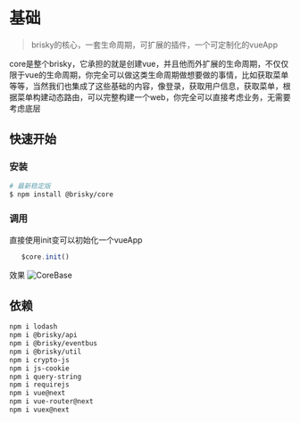 # 基础
> brisky的核心，一套生命周期，可扩展的插件，一个可定制化的vueApp

core是整个brisky，它承担的就是创建vue，并且他而外扩展的生命周期，不仅仅限于vue的生命周期，你完全可以做这类生命周期做想要做的事情，比如获取菜单等等，当然我们也集成了这些基础的内容，像登录，获取用户信息，获取菜单，根据菜单构建动态路由，可以完整构建一个web，你完全可以直接考虑业务，无需要考虑底层

## 快速开始

### 安装
``` sh
# 最新稳定版
$ npm install @brisky/core
```

### 调用

直接使用init变可以初始化一个vueApp

``` js
   $core.init()
```
效果
![CoreBase](/brisky-docs/images/CoreBase.png)
## 依赖
``` sh
npm i lodash
npm i @brisky/api
npm i @brisky/eventbus
npm i @brisky/util
npm i crypto-js
npm i js-cookie
npm i query-string
npm i requirejs
npm i vue@next
npm i vue-router@next
npm i vuex@next
```